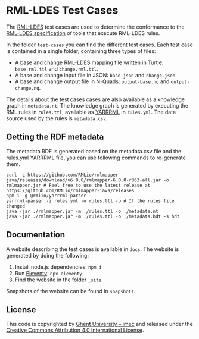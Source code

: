 # RML-LDES Test Cases

The [RML-LDES](http://rml.io/) test cases are used to determine the conformance to the [RML-LDES specification](https://w3id.org/rml/ldes) of tools that execute RML-LDES rules.

In the folder `test-cases` you can find the different test cases.
Each test case is contained in a single folder, containing three types of files:

- A base and change RML-LDES mapping file written in Turtle: `base.rml.ttl` and `change.rml.ttl`.
- A base and change input file in JSON: `base.json` and `change.json`.
- A base and change output file in N-Quads: `output-base.nq` and `output-change.nq`.

The details about the test cases cases are also available as a knowledge graph in `metadata.nt`.
The knowledge graph is generated by executing the RML rules in `rules.ttl`, available as [YARRRML](https://w3id.org/yarrrml) in `rules.yml`.
The data source used by the rules is `metadata.csv`.

## Getting the RDF metadata

The metadata RDF is generated based on the metadata.csv file and the rules.yml YARRRML file, you can use following commands to re-generate them.

```shell
curl -L https://github.com/RMLio/rmlmapper-java/releases/download/v6.0.0/rmlmapper-6.0.0-r363-all.jar -o rmlmapper.jar # Feel free to use the latest release at https://github.com/RMLio/rmlmapper-java/releases
npm i -g @rmlio/yarrrml-parser
yarrrml-parser -i rules.yml -o rules.ttl -p # If the rules file changed
java -jar ./rmlmapper.jar -m ./rules.ttl -o ./metadata.nt
java -jar ./rmlmapper.jar -m ./rules.ttl -o ./metadata.hdt -s hdt
```

## Documentation

A website describing the test cases is available in `docs`.
The website is generated by doing the following:

1. Install node.js dependencies: `npm i`
2. Run [Eleventy](http://11ty.io/): `npx eleventy`
3. Find the website in the folder `_site`

Snapshots of the website can be found in `snapshots`.

## License
This code is copyrighted by [Ghent University – imec](http://idlab.ugent.be/) and released under the [Creative Commons Attribution 4.0 International License](http://creativecommons.org/licenses/by/4.0/).
